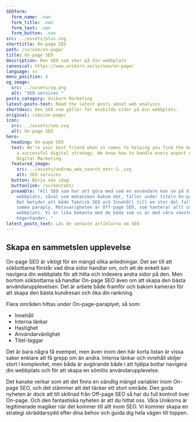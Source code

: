 ```yaml
---
SEOform:
  form_name: .nan
  form_title: .nan
  form_text: .nan
  form_button: .nan
src: ../assets/plus.svg
shorttitle: On-page SEO
path: /sv/seo/on-page/
title: On-page SEO
description: Den SEO som sker på din webbplats
canonical: https://www.unikorn.se/sv/seo/on-page/
language: sv
menu_position: 4
og_image:
  src: ../assets/og.png
  alt: "SEO services "
posts_category: Unikorn Marketing
latest-posts-text: Read the latest posts about web analysis
shortdesc: Den SEO som gäller för enskilda sidor på din webbplats.
original: /seo/on-page/
icon:
  src: ../assets/seo.svg
  alt: On-page SEO
hero:
  heading: On-page SEO
  text: We’re your best friend when it comes to helping you find the best path to
    a successful digital strategy. We know how to handle every aspect of your
    Digital Marketing.
  featured_image:
    src: ../assets/undraw_web_search_eetr-1-.svg
    alt: SEO services
  button: Börja väx idag
  buttonlink: /sv/kontakt/
  preamble: "All SEO som har att göra med vad en användare kan se på din
    webbplats, såväl som mekaniken bakom det, faller under titeln On-page SEO.
    Det betyder att både Teknisk SEO och Innehåll till en stor del faller under
    samma paraply. Motsvarigheten är Off-page SEO, som hanterar allt utanför din
    webbplats. Vi är lika bekanta med de båda som vi är med våra vänster- och
    högerhänder. "
latest_posts_text: Läs de senaste artiklarna om SEO
---
```

## Skapa en sammetslen upplevelse

On-page SEO är viktigt för en mängd olika anledningar. Det ser till att sökbottarna förstår vad dina sidor handlar om, och att de enkelt kan navigera din webbplats för att hitta och indexera andra sidor på den. Men bortom sökbottarna så handlar On-page SEO även om att skapa den bästa användarupplevelsen. Det är arbete både framför och bakom kameran för att skapa den bästa kundresan och öka din rankning.

Flera områden hittas under On-page-paraplyet, så som:

* Innehåll
* Interna länkar
* Hastighet
* Användarvänlighet
* Titel-taggar

Det är bara några få exempel, men även inom den här korta listan är vissa saker enklare att få grepp om än andra. Interna länkar och innehåll skiljer stort i komplexitet, men båda är avgörande både i att hjälpa bottar navigera din webbplats och för att skapa en sömlös användarupplevelse.

Det kanske verkar som att det finns en oändlig mängd variabler inom On-page SEO, och det stämmer att det täcker ett stort område. Den goda nyheten är dock att till skillnad från Off-page SEO så har du full kontroll över On-page. Och den fantastiska nyheten är att du hittat oss. Våra Unikorns är legitimerade magiker när det kommer till allt inom SEO. Vi kommer skapa en strategi skräddarsydd efter dina behov och guida dig hela vägen till toppen.